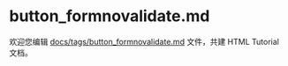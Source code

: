 button_formnovalidate.md
===

欢迎您编辑 <a target="__blank" href="https://github.com/jaywcjlove/html-tutorial/blob/master/docs/tags/button_formnovalidate.md">docs/tags/button_formnovalidate.md</a> 文件，共建 HTML Tutorial 文档。